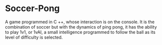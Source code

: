 # Soccer-Pong
A game programmed in C ++, whose interaction is on the console. It is the combination of soccer but with the dynamics of ping pong, it has the ability to play 1v1, or 1vAI, a small intelligence programmed to follow the ball as its level of difficulty is selected.
